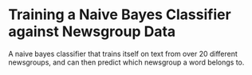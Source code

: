 # Training a Naive Bayes Classifier against Newsgroup Data

A naive bayes classifier that trains itself on text from over 20 different newsgroups, and can
then predict which newsgroup a word belongs to.
